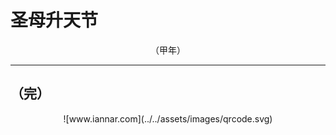 # 圣母升天节

<div align="center">
（甲年）
</div>

---

## （完）

<div align="center">
![www.iannar.com](../../assets/images/qrcode.svg)
</div>

